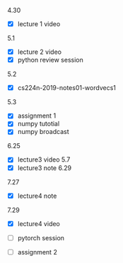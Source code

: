 4.30
- [x]  lecture 1 video

5.1
- [x] lecture 2 video
- [x] python review session

5.2
- [x] cs224n-2019-notes01-wordvecs1

5.3
- [x] assignment 1
- [x] numpy tutotial
- [x] numpy broadcast

6.25
- [x] lecture3 video 5.7
- [x] lecture3 note 6.29

7.27
- [x] lecture4 note

7.29
- [x] lecture4 video


- [ ] pytorch session
- [ ] assignment 2
